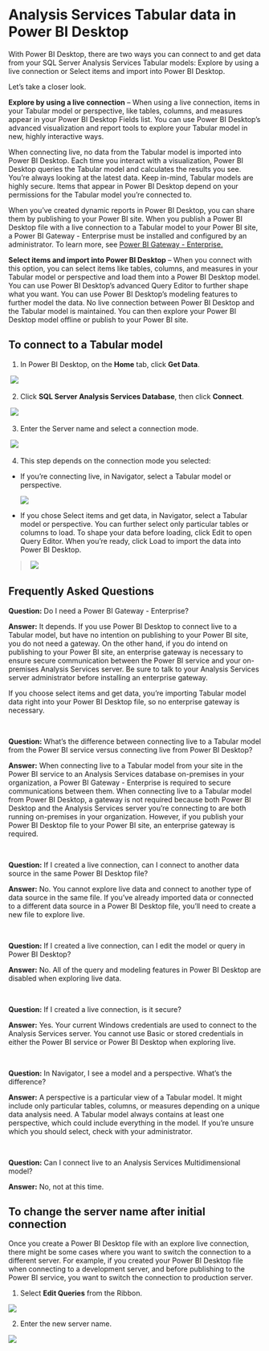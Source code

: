 ﻿<properties
   pageTitle="Analysis Services Tabular data in Power BI Desktop"
   description="Analysis Services Tabular data in Power BI Desktop"
   services="powerbi"
   documentationCenter=""
   authors="davidiseminger"
   manager="mblythe"
   editor=""
   tags=""
   qualityFocus="no"
   qualityDate=""/>

<tags
   ms.service="powerbi"
   ms.devlang="NA"
   ms.topic="article"
   ms.tgt_pltfrm="NA"
   ms.workload="powerbi"
   ms.date="04/07/2016"
   ms.author="davidi"/>
# Analysis Services Tabular data in Power BI Desktop

With Power BI Desktop, there are two ways you can connect to and get data from your SQL Server Analysis Services Tabular models: Explore by using a live connection or Select items and import into Power BI Desktop.

Let’s take a closer look.

**Explore by using a live connection** – When using a live connection, items in your Tabular model or perspective, like tables, columns, and measures appear in your Power BI Desktop Fields list. You can use Power BI Desktop’s advanced visualization and report tools to explore your Tabular model in new, highly interactive ways.

When connecting live, no data from the Tabular model is imported into Power BI Desktop. Each time you interact with a visualization, Power BI Desktop queries the Tabular model and calculates the results you see. You’re always looking at the latest data. Keep in-mind, Tabular models are highly secure. Items that appear in Power BI Desktop depend on your permissions for the Tabular model you’re connected to.

When you’ve created dynamic reports in Power BI Desktop, you can share them by publishing to your Power BI site. When you publish a Power BI Desktop file with a live connection to a Tabular model to your Power BI site, a Power BI Gateway - Enterprise must be installed and configured by an administrator. To learn more, see [Power BI Gateway - Enterprise.](powerbi-gateway-enterprise.md)

**Select items and import into Power BI Desktop** – When you connect with this option, you can select items like tables, columns, and measures in your Tabular model or perspective and load them into a Power BI Desktop model. You can use Power BI Desktop’s advanced Query Editor to further shape what you want. You can use Power BI Desktop’s modeling features to further model the data. No live connection between Power BI Desktop and the Tabular model is maintained. You can then explore your Power BI Desktop model offline or publish to your Power BI site.

## To connect to a Tabular model

1. In Power BI Desktop, on the **Home** tab, click ﻿**Get Data**.

 ![](media/powerbi-desktop-analysis-services-tabular-data/PBID_SQLAS_GetData.png)

2. Click **SQL Server Analysis Services Database**, then click **Connect**.

 ![](media/powerbi-desktop-analysis-services-tabular-data/PBID_SQLAS_GetData_AS.png)

3. Enter the Server name and select a connection mode. 

 ![](media/powerbi-desktop-analysis-services-tabular-data/PBID_SQLAS_GetData_AS_server.png)

4. This step depends on the connection mode you selected:

-   If you’re connecting live, in Navigator, select a Tabular model or perspective.

	![](media/powerbi-desktop-analysis-services-tabular-data/PBID_SQLAS_GetData_AS_Live.png)

-   If you chose Select items and get data, in Navigator, select a Tabular model or perspective. You can further select only particular tables or columns to load. To shape your data before loading, click Edit to open Query Editor. When you’re ready, click Load to import the data into Power BI Desktop.
>  ![](media/powerbi-desktop-analysis-services-tabular-data/PBID_SQLAS_GetData_AS_Select.png)

## Frequently Asked Questions

**Question:** Do I need a Power BI Gateway - Enterprise?

**Answer:** It depends. If you use Power BI Desktop to connect live to a Tabular model, but have no intention on publishing to your Power BI site, you do not need a gateway. On the other hand, if you do intend on publishing to your Power BI site, an enterprise gateway is necessary to ensure secure communication between the Power BI service and your on-premises Analysis Services server. Be sure to talk to your Analysis Services server administrator before installing an enterprise gateway.

If you choose select items and get data, you’re importing Tabular model data right into your Power BI Desktop file, so no enterprise gateway is necessary.

 

**Question:** What’s the difference between connecting live to a Tabular model from the Power BI service versus connecting live from Power BI Desktop?

**Answer:** When connecting live to a Tabular model from your site in the Power BI service to an Analysis Services database on-premises in your organization, a Power BI Gateway - Enterprise is required to secure communications between them. When connecting live to a Tabular model from Power BI Desktop, a gateway is not required because both Power BI Desktop and the Analysis Services server you’re connecting to are both running on-premises in your organization. However, if you publish your Power BI Desktop file to your Power BI site, an enterprise gateway is required.

 

**Question:** If I created a live connection, can I connect to another data source in the same Power BI Desktop file?

**Answer:** No. You cannot explore live data and connect to another type of data source in the same file. If you’ve already imported data or connected to a different data source in a Power BI Desktop file, you’ll need to create a new file to explore live.

 

**Question:** If I created a live connection, can I edit the model or query in Power BI Desktop?

**Answer:** No. All of the query and modeling features in Power BI Desktop are disabled when exploring live data.

 

**Question:** If I created a live connection, is it secure?

**Answer:** Yes. Your current Windows credentials are used to connect to the Analysis Services server. You cannot use Basic or stored credentials in either the Power BI service or Power BI Desktop when exploring live.

 

**Question:** In Navigator, I see a model and a perspective. What’s the difference?

**Answer:** A perspective is a particular view of a Tabular model. It might include only particular tables, columns, or measures depending on a unique data analysis need. A Tabular model always contains at least one perspective, which could include everything in the model. If you’re unsure which you should select, check with your administrator.

 

**Question:** Can I connect live to an Analysis Services Multidimensional model?

**Answer:** No, not at this time.

## To change the server name after initial connection

Once you create a Power BI Desktop file with an explore live connection, there might be some cases where you want to switch the connection to a different server. For example, if you created your Power BI Desktop file when connecting to a development server, and before publishing to the Power BI service, you want to switch the connection to production server.

1. Select **Edit Queries** from the Ribbon.

 ![](media/powerbi-desktop-analysis-services-tabular-data/PBID_SQLAS_ChName_EditQuery.png)

2. Enter the new server name.

 ![](media/powerbi-desktop-analysis-services-tabular-data/PBID_SQLAS_ChName_Dialog.png)
